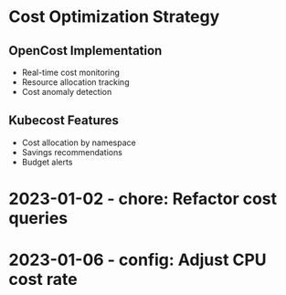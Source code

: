 ﻿# Cost Optimization Strategy

## OpenCost Implementation
- Real-time cost monitoring
- Resource allocation tracking
- Cost anomaly detection

## Kubecost Features
- Cost allocation by namespace
- Savings recommendations
- Budget alerts
# 2023-01-02 - chore: Refactor cost queries
# 2023-01-06 - config: Adjust CPU cost rate

